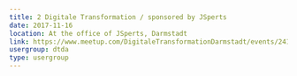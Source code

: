 ```yaml
---
title: 2 Digitale Transformation / sponsored by JSperts
date: 2017-11-16
location: At the office of JSperts, Darmstadt
link: https://www.meetup.com/DigitaleTransformationDarmstadt/events/241588848/
usergroup: dtda
type: usergroup
---
```

